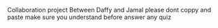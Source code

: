 Collaboration project Between Daffy and Jamal please dont coppy and paste make sure you understand before answer any quiz
